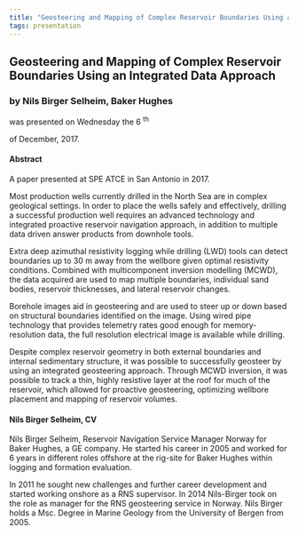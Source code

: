 ```yaml
---
title: "Geosteering and Mapping of Complex Reservoir Boundaries Using an Integrated Data Approach"
tags: presentation 
---
```



		
<h2>
Geosteering and Mapping of Complex Reservoir Boundaries Using an Integrated Data Approach
</h2>

 



		
<h3>
by Nils Birger Selheim, Baker Hughes
</h3>

 



 
<p>
was presented on Wednesday the 6
<sup>
th
</sup>

 of December, 2017.
</p>

	



<h4>
Abstract
</h4>



            
<p>
A paper presented at SPE ATCE in San Antonio in 2017.
</p>

<p>
Most production wells currently drilled in the North Sea are in complex geological settings. In order to place the wells safely and effectively, drilling a successful production well requires an advanced technology and integrated proactive reservoir navigation approach, in addition to multiple data driven answer products from downhole tools.

</p>

<p>
Extra deep azimuthal resistivity logging while drilling (LWD) tools can detect boundaries up to 30 m away from the wellbore given optimal resistivity conditions. Combined with multicomponent inversion modelling (MCWD), the data acquired are used to map multiple boundaries, individual sand bodies, reservoir thicknesses, and lateral reservoir changes.

</p>

<p>
Borehole images aid in geosteering and are used to steer up or down based on structural boundaries identified on the image. Using wired pipe technology that provides telemetry rates good enough for memory-resolution data, the full resolution electrical image is available while drilling.

</p>

<p>
Despite complex reservoir geometry in both external boundaries and internal sedimentary structure, it was possible to successfully geosteer by using an integrated geosteering approach. Through MCWD inversion, it was possible to track a thin, highly resistive layer at the roof for much of the reservoir, which allowed for proactive geosteering, optimizing wellbore placement and mapping of reservoir volumes.

      
</p>

   

<h4>
Nils Birger Selheim, CV
</h4>



 
<p>
Nils Birger Selheim, Reservoir Navigation Service Manager Norway for Baker Hughes, a GE company. He started his career in 2005 and worked for 6 years in different roles offshore at the rig-site for Baker Hughes within logging and formation evaluation. 

</p>

<p>
In 2011 he sought new challenges and further career development and started working onshore as a RNS supervisor. In 2014 Nils-Birger took on the role as manager for the RNS geosteering service in Norway. Nils Birger holds a Msc. Degree in Marine Geology from the University of Bergen from 2005.

</p>

     

